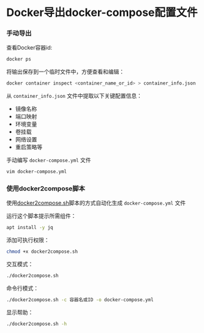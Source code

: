 # Docker导出docker-compose配置文件

### 手动导出
查看Docker容器id:
```bash
docker ps
```
将输出保存到一个临时文件中，方便查看和编辑：
```bash
docker container inspect <container_name_or_id> > container_info.json
```
从 `container_info.json` 文件中提取以下关键配置信息：  
- 镜像名称
- 端口映射
- 环境变量
- 卷挂载
- 网络设置
- 重启策略等

手动编写 `docker-compose.yml` 文件
```bash
vim docker-compose.yml
```

### 使用docker2compose脚本
使用[docker2compose.sh]()脚本的方式自动化生成 `docker-compose.yml` 文件  

运行这个脚本提示所需组件：
```bash
apt install -y jq
```

添加可执行权限：
```bash
chmod +x docker2compose.sh
```

交互模式：
```bash
./docker2compose.sh
```

命令行模式：
```bash
./docker2compose.sh -c 容器名或ID -o docker-compose.yml
```

显示帮助：
```bash
./docker2compose.sh -h
```